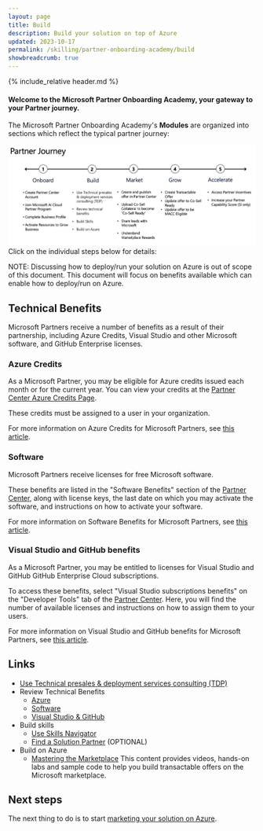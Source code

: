 ```yaml
---
layout: page
title: Build
description: Build your solution on top of Azure
updated: 2023-10-17
permalink: /skilling/partner-onboarding-academy/build
showbreadcrumb: true
---
```

{% include_relative header.md %}

#### Welcome to the Microsoft Partner Onboarding Academy, your gateway to your Partner journey. 

The Microsoft Partner Onboarding Academy's **Modules** are organized into sections which reflect the typical partner journey:

![](../../../assets/partner-onboarding/partner-journey.png)
Click on the individual steps below for details:

NOTE:  Discussing how to deploy/run your solution on Azure is out of scope of this document.  This document will focus on benefits available which can enable how to deploy/run on Azure.

## Technical Benefits

Microsoft Partners receive a number of benefits as a result of their partnership, including Azure Credits, Visual Studio and other Microsoft software, and GitHub Enterprise licenses.

### Azure Credits

As a Microsoft Partner, you may be eligible for Azure credits issued each month or for the current year. You can view your credits at the [Partner Center Azure Credits Page](https://partner.microsoft.com/dashboard/v2/benefits/azure).

These credits must be assigned to a user in your organization.

For more information on Azure Credits for Microsoft Partners, see [this article](https://learn.microsoft.com/en-us/partner-center/mpn-benefits-azure-cloud).

### Software

Microsoft Partners receive licenses for free Microsoft software.

These benefits are listed in the "Software Benefits" section of the [Partner Center](https://partner.microsoft.com/dashboard/home), along with license keys, the last date on which you may activate the software, and instructions on how to activate your software.

For more information on Software Benefits for Microsoft Partners, see [this article](
https://learn.microsoft.com/en-us/partner-center/mpn-benefits-software).

### Visual Studio and GitHub benefits

As a Microsoft Partner, you may be entitled to licenses for Visual Studio and GitHub GitHub Enterprise Cloud subscriptions.

To access these benefits, select "Visual Studio subscriptions benefits" on the "Developer Tools" tab of the [Partner Center](https://partner.microsoft.com/dashboard/home). Here, you will find the number of available licenses and instructions on how to assign them to your users.

For more information on Visual Studio and GitHub benefits for Microsoft Partners, see [this article](https://learn.microsoft.com/en-us/partner-center/mpn-benefits-visual-studio).

## Links

- [Use Technical presales & deployment services consulting (TDP)](https://learn.microsoft.com/en-us/partner-center/technical-benefits)
- Review Technical Benefits
  - [Azure](https://learn.microsoft.com/en-us/partner-center/mpn-benefits-azure-cloud)
  - [Software](https://learn.microsoft.com/en-us/partner-center/mpn-benefits-software)
  - [Visual Studio & GitHub](https://learn.microsoft.com/en-us/partner-center/mpn-benefits-visual-studio)
- Build skills
  - [Use Skills Navigator](https://learn.microsoft.com/en-us/collections/mjdcwo2gzmz43)
  - [Find a Solution Partner](https://partner.microsoft.com/en-rs/partnership/solutions-partner) (OPTIONAL)
- Build on Azure
  - [Mastering the Marketplace](https://microsoft.github.io/Mastering-the-Marketplace/) This content provides videos, hands-on labs and sample code to help you build transactable offers on the Microsoft marketplace.

## Next steps

The next thing to do is to start [marketing your solution on Azure](/PartnerResources/skilling/partner-onboarding-academy/market).
